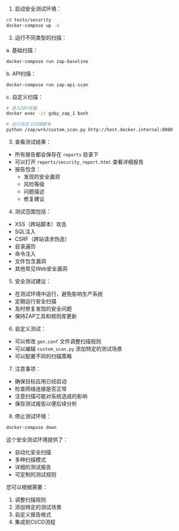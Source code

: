 1. 启动安全测试环境：
```bash
cd tests/security
docker-compose up -d
```

2. 运行不同类型的扫描：

a. 基础扫描：
```bash
docker-compose run zap-baseline
```

b. API扫描：
```bash
docker-compose run zap-api-scan
```

c. 自定义扫描：
```bash
# 进入ZAP容器
docker exec -it goby_zap_1 bash

# 运行自定义扫描脚本
python /zap/wrk/custom_scan.py http://host.docker.internal:8080
```

3. 查看测试结果：
- 所有报告都会保存在 `reports` 目录下
- 可以打开 `reports/security_report.html` 查看详细报告
- 报告包含：
  - 发现的安全漏洞
  - 风险等级
  - 问题描述
  - 修复建议

4. 测试范围包括：
- XSS（跨站脚本）攻击
- SQL注入
- CSRF（跨站请求伪造）
- 目录遍历
- 命令注入
- 文件包含漏洞
- 其他常见Web安全漏洞

5. 安全测试建议：
- 在测试环境中运行，避免影响生产系统
- 定期运行安全扫描
- 及时修复发现的安全问题
- 保持ZAP工具和规则库更新

6. 自定义测试：
- 可以修改 `gen.conf` 文件调整扫描规则
- 可以编辑 `custom_scan.py` 添加特定的测试场景
- 可以配置不同的扫描策略

7. 注意事项：
- 确保目标应用已经启动
- 检查网络连接是否正常
- 注意扫描可能对系统造成的影响
- 保存测试报告以便后续分析

8. 停止测试环境：
```bash
docker-compose down
```

这个安全测试环境提供了：
- 自动化安全扫描
- 多种扫描模式
- 详细的测试报告
- 可定制的测试规则

您可以根据需要：
1. 调整扫描规则
2. 添加特定的测试场景
3. 自定义报告格式
4. 集成到CI/CD流程
